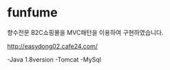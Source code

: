 # funfume

향수전문 B2C쇼핑몰을 MVC패턴을 이용하여 구현하였습니다.

http://easydong02.cafe24.com/

-Java 1.8version
-Tomcat
-MySql

